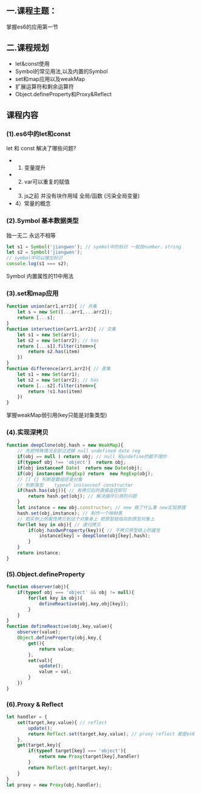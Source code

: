 ## 一.课程主题：
掌握es6的应用第一节

## 二.课程规划
- let&const使用
- Symbol的常见用法,以及内置的Symbol
- set和map应用以及weakMap
- 扩展运算符和剩余运算符
- Object.defineProperty和Proxy&Reflect


## 课程内容

### (1).es6中的let和const

let 和 const 解决了哪些问题?

- 1) 变量提升
- 2) var可以重复的赋值
- 3) js之前 并没有块作用域  全局/函数 (污染全局变量)
- 4）常量的概念

### (2).Symbol 基本数据类型

独一无二 永远不相等

```javascript
let s1 = Symbol('jiangwen'); // symbol中的标识 一般放number、string
let s2 = Symbol('jiangwen');
// symbol中可以增加标识 
console.log(s1 === s2);
```

Symbol 内置属性的11中用法

### (3).set和map应用

```javascript
function union(arr1,arr2){ // 并集
    let s = new Set([...arr1,...arr2]);
    return [...s];
}
function intersection(arr1,arr2){ // 交集
    let s1 = new Set(arr1);
    let s2 = new Set(arr2); // has
    return [...s1].filter(item=>{
        return s2.has(item)
    })
}
function difference(arr1,arr2){ // 差集
    let s1 = new Set(arr1);
    let s2 = new Set(arr2); // has
    return [...s2].filter(item=>{
        return !s1.has(item)
    })
}
```

掌握weakMap弱引用(key只能是对象类型)

### (4).实现深拷贝

```javascript
function deepClone(obj,hash = new WeakMap){
    // 先把特殊情况全部过滤掉 null undefined date reg
    if(obj == null ) return obj; // null 和undefine的都不理你
    if(typeof obj !== 'object')  return obj;
    if(obj instanceof Date)  return new Date(obj);
    if(obj instanceof RegExp) return  new RegExp(obj);
    // [] {} 判断是数组还是对象
    // 判断类型    typeof instanceof constructor
    if(hash.has(obj)){ // 有拷贝后的直接返还即可
        return hash.get(obj); // 解决循环引用的问题
    }
    let instance = new obj.constructor; // new 做了什么事 new实现原理
    hash.set(obj,instance); // 制作一个映射表
    // 把实例上的属性拷贝到这个对象身上 把原型链指向到原型对象上
    for(let key in obj){ // 递归拷贝
        if(obj.hasOwnProperty(key)){ // 不拷贝原型链上的属性
            instance[key] = deepClone(obj[key],hash);
        }
    }
    return instance;
}
```

### (5).Object.defineProperty

```javascript
function observer(obj){
    if(typeof obj === 'object' && obj != null){
        for(let key in obj){
            defineReactive(obj,key,obj[key]);
        }
    }
}
function defineReactive(obj,key,value){
    observer(value);
    Object.defineProperty(obj,key,{
        get(){
            return value;
        },
        set(val){
            update();
            value = val;
        }
    })
}
```

### (6).Proxy & Reflect

```javascript
let handler = { 
    set(target,key,value){ // reflect
        update();
        return Reflect.set(target,key,value); // proxy reflect 都是es6
    },
    get(target,key){
        if(typeof target[key] === 'object'){
            return new Proxy(target[key],handler)
        }
        return Reflect.get(target,key);
    }
}
let proxy = new Proxy(obj,handler);
```





